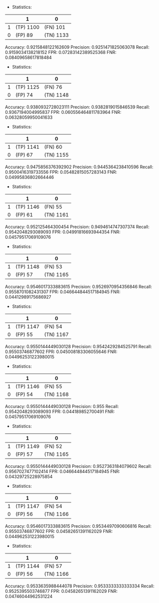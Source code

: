* Statistics: 

|          |    1     |    0     |
|----------|----------|----------|
|    1     |(TP) 1100 | (FN) 101 |
|    0     | (FP) 89  |(TN) 1133 |
Accuracy: 0.9215848122162609
Precision: 0.9251471825063078
Recall: 0.9159034138218152
FPR: 0.07283142389525368
FNR: 0.08409658617818484
* Statistics: 

|          |    1     |    0     |
|----------|----------|----------|
|    1     |(TP) 1125 | (FN) 76  |
|    0     | (FP) 74  |(TN) 1148 |
Accuracy: 0.9380932728023111
Precision: 0.9382819015846539
Recall: 0.9367194004995837
FPR: 0.060556464811783964
FNR: 0.06328059950041633
* Statistics: 

|          |    1     |    0     |
|----------|----------|----------|
|    1     |(TP) 1141 | (FN) 60  |
|    0     | (FP) 67  |(TN) 1155 |
Accuracy: 0.9475856376392902
Precision: 0.9445364238410596
Recall: 0.9500416319733556
FPR: 0.05482815057283143
FNR: 0.04995836802664446
* Statistics: 

|          |    1     |    0     |
|----------|----------|----------|
|    1     |(TP) 1146 | (FN) 55  |
|    0     | (FP) 61  |(TN) 1161 |
Accuracy: 0.952125464300454
Precision: 0.9494614747307374
Recall: 0.9542048293089093
FPR: 0.04991816693944354
FNR: 0.04579517069109076
* Statistics: 

|          |    1     |    0     |
|----------|----------|----------|
|    1     |(TP) 1148 | (FN) 53  |
|    0     | (FP) 57  |(TN) 1165 |
Accuracy: 0.9546017333883615
Precision: 0.9526970954356846
Recall: 0.9558701082431307
FPR: 0.046644844517184945
FNR: 0.04412989175686927
* Statistics: 

|          |    1     |    0     |
|----------|----------|----------|
|    1     |(TP) 1147 | (FN) 54  |
|    0     | (FP) 55  |(TN) 1167 |
Accuracy: 0.9550144449030128
Precision: 0.9542429284525791
Recall: 0.95503746877602
FPR: 0.045008183306055646
FNR: 0.044962531223980015
* Statistics: 

|          |    1     |    0     |
|----------|----------|----------|
|    1     |(TP) 1146 | (FN) 55  |
|    0     | (FP) 54  |(TN) 1168 |
Accuracy: 0.9550144449030128
Precision: 0.955
Recall: 0.9542048293089093
FPR: 0.044189852700491
FNR: 0.04579517069109076
* Statistics: 

|          |    1     |    0     |
|----------|----------|----------|
|    1     |(TP) 1149 | (FN) 52  |
|    0     | (FP) 57  |(TN) 1165 |
Accuracy: 0.9550144449030128
Precision: 0.9527363184079602
Recall: 0.9567027477102414
FPR: 0.046644844517184945
FNR: 0.04329725228975854
* Statistics: 

|          |    1     |    0     |
|----------|----------|----------|
|    1     |(TP) 1147 | (FN) 54  |
|    0     | (FP) 56  |(TN) 1166 |
Accuracy: 0.9546017333883615
Precision: 0.9534497090606816
Recall: 0.95503746877602
FPR: 0.04582651391162029
FNR: 0.044962531223980015
* Statistics: 

|          |    1     |    0     |
|----------|----------|----------|
|    1     |(TP) 1144 | (FN) 57  |
|    0     | (FP) 56  |(TN) 1166 |
Accuracy: 0.9533635988444078
Precision: 0.9533333333333334
Recall: 0.9525395503746877
FPR: 0.04582651391162029
FNR: 0.04746044962531224